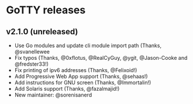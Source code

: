 # GoTTY releases

## v2.1.0 (unreleased)

 * Use Go modules and update cli module import path (Thanks, @svanellewee
 * Fix typos (Thanks, @0xflotus, @RealCyGuy, @ygit, @Jason-Cooke and @fredster33!)
 * Fix printing of ipv6 addresses (Thanks, @Felixoid!)
 * Add Progressive Web App support (Thanks, @sehaas!)
 * Add instructions for GNU screen (Thanks, @Immortalin!)
 * Add Solaris support (Thanks, @fazalmajid!)
 * New maintainer: @sorenisanerd
